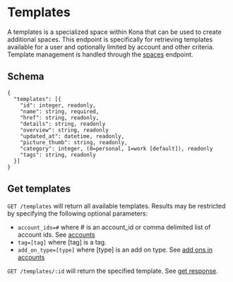 Templates
========

A templates is a specialized space within Kona that can be used to create additional spaces.  This endpoint is
specifically for retrieving templates available for a user and optionally limited by account and other criteria.
Template management is handled through the [spaces](spaces.md) endpoint.

Schema  <a name='schema'></a>
------------
```
{
  "templates": [{
    "id": integer, readonly,
    "name": string, required,
    "href": string, readonly,
    "details": string, readonly
    "overview": string, readonly
    "updated_at": datetime, readonly,
    "picture_thumb": string, readonly,
    "category": integer, (0=personal, 1=work [default]), readonly
    "tags": string, readonly
  }]
}
```


Get templates
------------
`GET /templates` will return all available templates. Results may be restricted by specifying the following optional parameters:
* `account_ids=#` where # is an account_id or comma delimited list of account ids. See [accounts](accounts.md)
* `tag=[tag]` where [tag] is a tag.
* `add_on_type=[type]` where [type] is an add on type. See [add ons in accounts](accounts.md#addons)

`GET /templates/:id` will return the specified template. See [get response](responses.md#get).